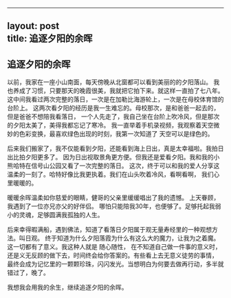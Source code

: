 
---
layout: post  
title: 追逐夕阳的余晖  
---


## 追逐夕阳的余晖

以前，我家在一座小山南面，每天傍晚从北窗都可以看到美丽的的夕阳落山。
我也养成了习惯，只要那天的晚霞很美，我就把它拍下来。就这样一直拍了七八年。
这中间我看过两次完整的落日，一次是在加勒比海游轮上，一次是在母校体育馆的台阶上。
这两次看夕阳的经历是我一生难忘的。母校那次，是和爸爸一起去的，但是爸爸不想陪我看落日，
一个人先走了，我自己坐在台阶上吹冷风，但是那次的夕阳太美了，美得我都忘记了寒冷。
我一直举着手机录视频，我观察着天空微妙的色彩变换，最喜欢绿色出现的时刻，我第一次知道了
天空可以是绿色的。

后来我们搬家了，我不仅能看到夕阳，还能看到海上日出，真是太幸福啦。我拍日出比拍夕阳更多了。
因为日出视取景角更方便。但我还是爱看夕阳。我和我的小熊哈特在信号山公园又看了一次完整的落日。
这次，终于可以和我的爱人分享这温柔的一刻了。哈特好像比我更执着。我们在山头吹着冷风，看啊看啊，
我们心里暖暖的。

暖暖余晖温柔如你慈爱的眼睛，健哥的父亲里缓缓唱出了我的遗憾。 上天眷顾，我遇到了一位亦兄亦父的好伴侣。
哪怕只能陪我30年，也便够了。足够托起我弱小的灵魂，足够圆满我孤独的人生。

后来幸得暇满船，遇到佛法，知道了看落日夕阳属于观无量寿经里的一种观想方法。叫日观。
终于知道为什么夕阳落霞为什么有这么大的魔力，让我为之着魔。这一切都有了意义。我这种人就是 随心随性，
在不知道自己做一件事的意义时，还是义无反顾的做下去，时间终会给你答案的。有些看上去无意义徒劳的事情，
最终会成为记忆里的一颗颗珍珠，闪闪发光。当想明白为何要去做再行动，多半就错过了，晚了。  

我想我会用我的余生，继续追逐夕阳的余晖。
